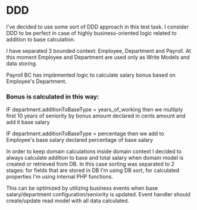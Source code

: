 # DDD
I've decided to use some sort of DDD approach in this test task. I consider DDD to be perfect in case of highly business-oriented logic related to addition to base calculation.

I have separated 3 bounded context: Employee, Department and Payroll. At this moment Employee and Department are used only as Write Models and data storing.

Payroll BC has implemented logic to calculate salary bonus based on Employee's Department.

### Bonus is calculated in this way:

IF department.additionToBaseType = years_of_working then we multiply first 10 years of seniority by bonus amount declared in cents amount and add it base salary

IF department.additionToBaseType = percentage then we add to Employee's base salary declared percentage of base salary

In order to keep domain calculations inside domain context I decided to always calculate addition to base and total salary when domain model is created or retrieved from DB. 
In this case sorting was separated to 2 stages: for fields that are stored in DB I'm using DB sort, for calculated properties I'm using internal PHP functions.

This can be optimized by utilizing business events when base salary/department configuration/seniority is updated. Event handler should create/update read model with all data calculated.
